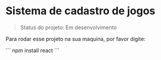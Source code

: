 # Sistema de cadastro de jogos

>Status  do projeto: Em desenvolvimento

Para rodar esse projeto na sua maquina, por favor digite:

´´´
npm install react
´´´
